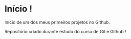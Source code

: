 # Início !
 Início de um dos meus primeiros projetos no Github.

 Repositório criado durante estudo do curso de Git e Github !
